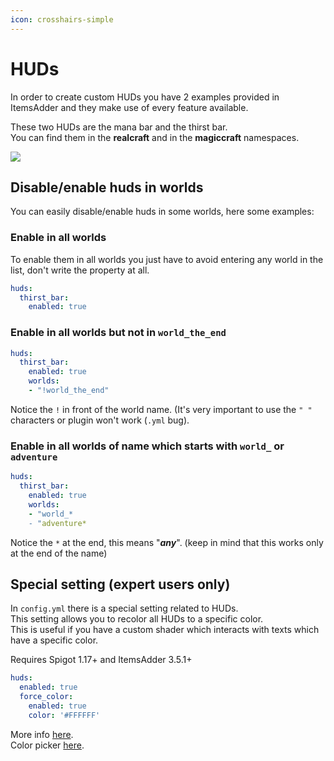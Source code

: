 ```yaml
---
icon: crosshairs-simple
---
```


# HUDs

In order to create custom HUDs you have 2 examples provided in ItemsAdder and they make use of every feature available.

These two HUDs are the mana bar and the thirst bar.\
You can find them in the **realcraft** and in the **magiccraft** namespaces.

![](<../../../.gitbook/assets/image (107).png>)

## Disable/enable huds in worlds

You can easily disable/enable huds in some worlds, here some examples:

### Enable in all worlds

To enable them in all worlds you just have to avoid entering any world in the list, don't write the property at all.

```yaml
huds:
  thirst_bar:
    enabled: true
```

### Enable in all worlds but not in `world_the_end`

```yaml
huds:
  thirst_bar:
    enabled: true
    worlds:
    - "!world_the_end"
```

Notice the `!` in front of the world name. (It's very important to use the `" "` characters or plugin won't work (`.yml` bug).

### Enable in all worlds of name which starts with `world_` or `adventure`

```yaml
huds:
  thirst_bar:
    enabled: true
    worlds:
    - "world_*
    - "adventure*
```

Notice the `*` at the end, this means "_**any**_". (keep in mind that this works only at the end of the name)

## Special setting (expert users only)

In  `config.yml` there is a special setting related to HUDs.\
This setting allows you to recolor all HUDs to a specific color.\
This is useful if you have a custom shader which interacts with texts which have a specific color.


<Warning>
Requires Spigot 1.17+ and ItemsAdder 3.5.1+
</Warning>



```yaml config.yml lines icon="yaml"
huds:
  enabled: true
  force_color:
    enabled: true
    color: '#FFFFFF'
```


More info [here](https://github.com/PluginBugs/Issues-ItemsAdder/issues/2931).\
Color picker [here](https://g.co/kgs/Pvq3jj).

